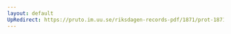 ```yaml
---
layout: default
UpRedirect: https://pruto.im.uu.se/riksdagen-records-pdf/1871/prot-1871-urtima-ak--1007/prot-1871-urtima-ak--1007_001.pdf
---
```

